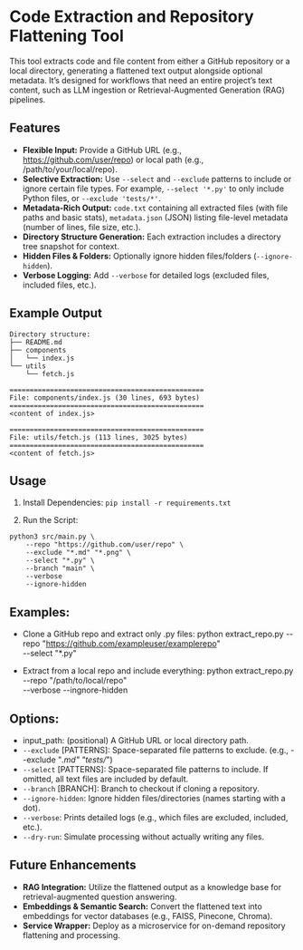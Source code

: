 # Code Extraction and Repository Flattening Tool

This tool extracts code and file content from either a GitHub repository or a local directory, generating a flattened text output alongside optional metadata. It’s designed for workflows that need an entire project’s text content, such as LLM ingestion or Retrieval-Augmented Generation (RAG) pipelines.

## Features

- **Flexible Input:** Provide a GitHub URL (e.g., https://github.com/user/repo) or local path (e.g., /path/to/your/local/repo).
- **Selective Extraction:** Use `--select` and `--exclude` patterns to include or ignore certain file types. For example, `--select '*.py'` to only include Python files, or `--exclude 'tests/*'`.
- **Metadata-Rich Output:** `code.txt` containing all extracted files (with file paths and basic stats), `metadata.json` (JSON) listing file-level metadata (number of lines, file size, etc.).
- **Directory Structure Generation:** Each extraction includes a directory tree snapshot for context.
- **Hidden Files & Folders:**  Optionally ignore hidden files/folders (`--ignore-hidden`).
- **Verbose Logging:** Add `--verbose` for detailed logs (excluded files, included files, etc.).

## Example Output

```text
Directory structure:
├── README.md
├── components
│   └── index.js
└── utils
    └── fetch.js

================================================
File: components/index.js (30 lines, 693 bytes)
================================================
<content of index.js>

================================================
File: utils/fetch.js (113 lines, 3025 bytes)
================================================
<content of fetch.js>

```

## Usage

1. Install Dependencies:
   `pip install -r requirements.txt`
   
2. Run the Script:
```
python3 src/main.py \
    --repo "https://github.com/user/repo" \
    --exclude "*.md" "*.png" \
    --select "*.py" \
    --branch "main" \
    --verbose
    --ignore-hidden
```

## Examples:
- Clone a GitHub repo and extract only .py files:
  python extract_repo.py --repo "https://github.com/exampleuser/examplerepo" \
                         --select "*.py"

- Extract from a local repo and include everything:
  python extract_repo.py --repo "/path/to/local/repo" \
                         --verbose --ingnore-hidden


## Options:
- input_path: (positional) A GitHub URL or local directory path.
- `--exclude` [PATTERNS]: Space-separated file patterns to exclude. (e.g., --exclude "*.md" "tests/*")
- `--select` [PATTERNS]: Space-separated file patterns to include. If omitted, all text files are included by default.
- `--branch` [BRANCH]: Branch to checkout if cloning a repository.
- `--ignore-hidden`: Ignore hidden files/directories (names starting with a dot).
- `--verbose`: Prints detailed logs (e.g., which files are excluded, included, etc.).
- `--dry-run`: Simulate processing without actually writing any files.
   
## Future Enhancements
- **RAG Integration:** Utilize the flattened output as a knowledge base for retrieval-augmented question answering.
- **Embeddings & Semantic Search:** Convert the flattened text into embeddings for vector databases (e.g., FAISS, Pinecone, Chroma).
- **Service Wrapper:** Deploy as a microservice for on-demand repository flattening and processing.
